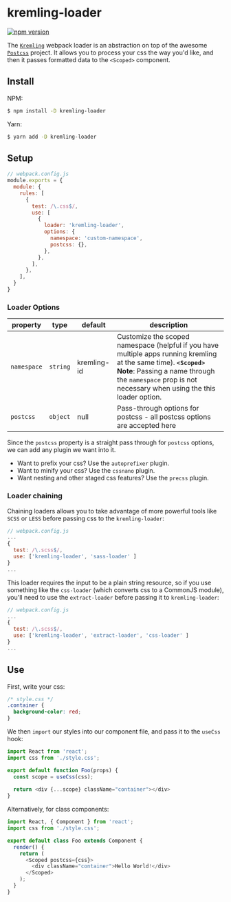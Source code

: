 # kremling-loader

[![npm version](https://img.shields.io/npm/v/kremling-loader.svg?style=flat-square)](https://www.npmjs.org/package/kremling-loader)

The [`Kremling`](https://github.com/CanopyTax/kremling) webpack loader is an abstraction
on top of the awesome [`Postcss`](https://github.com/postcss/postcss) project.
It allows you to process your css the way you'd like, and then it passes formatted data
to the `<Scoped>` component.

## Install

NPM:
```bash
$ npm install -D kremling-loader
```

Yarn:

```bash
$ yarn add -D kremling-loader
```

## Setup

```js
// webpack.config.js
module.exports = {
  module: {
    rules: [
      {
        test: /\.css$/,
        use: [
          {
            loader: 'kremling-loader',
            options: {
              namespace: 'custom-namespace',
              postcss: {},
            },
          },
        ],
      },
    ],
  }
}
```

### Loader Options


| property    | type     | default     | description |
| ----------- | -------- | ----------- | ----------- |
| `namespace` | `string` | kremling-id | Customize the scoped namespace (helpful if you have multiple apps running kremling at the same time). **`<Scoped>` Note**: Passing a name through the `namespace` prop is not necessary when using the this loader option.  |
| `postcss`   | `object` | null        | Pass-through options for postcss - all postcss options are accepted here |

Since the `postcss` property is a straight pass through for `postcss` options, we can add any plugin
we want into it.

- Want to prefix your css? Use the `autoprefixer` plugin.
- Want to minify your css? Use the `cssnano` plugin.
- Want nesting and other staged css features? Use the `precss` plugin.

### Loader chaining

Chaining loaders allows you to take advantage of more powerful tools like `SCSS` or `LESS` before
passing css to the `kremling-loader`:

```js
// webpack.config.js
...
{
  test: /\.scss$/,
  use: ['kremling-loader', 'sass-loader' ]
}
...
```

This loader requires the input to be a plain string resource, so if you use something like the
`css-loader` (which converts css to a CommonJS module), you'll need to use the `extract-loader` before
passing it to `kremling-loader`:

```js
// webpack.config.js
...
{
  test: /\.scss$/,
  use: ['kremling-loader', 'extract-loader', 'css-loader' ]
}
...
```

## Use

First, write your css:

```css
/* style.css */
.container {
  background-color: red;
}
```

We then `import` our styles into our component file, and pass it to the `useCss` hook:

```js
import React from 'react';
import css from './style.css';

export default function Foo(props) {
  const scope = useCss(css);
  
  return <div {...scope} className="container"></div>
}
```

Alternatively, for class components:

```js
import React, { Component } from 'react';
import css from './style.css';

export default class Foo extends Component {
  render() {
    return (
      <Scoped postcss={css}>
        <div className="container">Hello World!</div>
      </Scoped>
    );
  }
}
```
